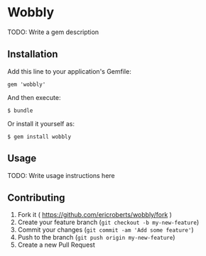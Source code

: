 # Wobbly

TODO: Write a gem description

## Installation

Add this line to your application's Gemfile:

    gem 'wobbly'

And then execute:

    $ bundle

Or install it yourself as:

    $ gem install wobbly

## Usage

TODO: Write usage instructions here

## Contributing

1. Fork it ( https://github.com/ericroberts/wobbly/fork )
2. Create your feature branch (`git checkout -b my-new-feature`)
3. Commit your changes (`git commit -am 'Add some feature'`)
4. Push to the branch (`git push origin my-new-feature`)
5. Create a new Pull Request
